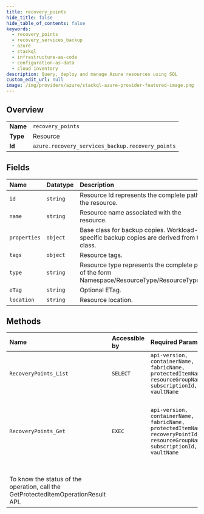 ```yaml
---
title: recovery_points
hide_title: false
hide_table_of_contents: false
keywords:
  - recovery_points
  - recovery_services_backup
  - azure    
  - stackql
  - infrastructure-as-code
  - configuration-as-data
  - cloud inventory
description: Query, deploy and manage Azure resources using SQL
custom_edit_url: null
image: /img/providers/azure/stackql-azure-provider-featured-image.png
---
```

  
    

## Overview
<table><tbody>
<tr><td><b>Name</b></td><td><code>recovery_points</code></td></tr>
<tr><td><b>Type</b></td><td>Resource</td></tr>
<tr><td><b>Id</b></td><td><code>azure.recovery_services_backup.recovery_points</code></td></tr>
</tbody></table>

## Fields
| Name | Datatype | Description |
|:-----|:---------|:------------|
| `id` | `string` | Resource Id represents the complete path to the resource. |
| `name` | `string` | Resource name associated with the resource. |
| `properties` | `object` | Base class for backup copies. Workload-specific backup copies are derived from this class. |
| `tags` | `object` | Resource tags. |
| `type` | `string` | Resource type represents the complete path of the form Namespace/ResourceType/ResourceType/... |
| `eTag` | `string` | Optional ETag. |
| `location` | `string` | Resource location. |
## Methods
| Name | Accessible by | Required Params | Description |
|:-----|:--------------|:----------------|:------------|
| `RecoveryPoints_List` | `SELECT` | `api-version, containerName, fabricName, protectedItemName, resourceGroupName, subscriptionId, vaultName` | Lists the backup copies for the backed up item. |
| `RecoveryPoints_Get` | `EXEC` | `api-version, containerName, fabricName, protectedItemName, recoveryPointId, resourceGroupName, subscriptionId, vaultName` | Provides the information of the backed up data identified using RecoveryPointID. This is an asynchronous operation.<br />To know the status of the operation, call the GetProtectedItemOperationResult API. |
